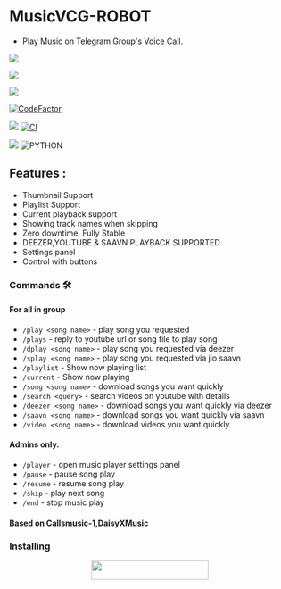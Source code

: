 # MusicVCG-ROBOT
* Play Music on Telegram Group's Voice Call.

<p align="left">
  <a href="https://github.com/KENZO-404/MusicVCG-ROBOT/fork"><img src="https://img.shields.io/github/forks/KENZO-404/MusicVCG-ROBOT?label=Fork&style=social"></a>
  </p>
<p align="left">
  <a href="https://github.com/KENZO-404/MusicVCG-ROBOT"><img src="https://img.shields.io/github/stars/KENZO-404/MusicVCG-ROBOT?style=social"></a>
  </p>
<p align="left">
  <a href="https://github.com/KENZO-404/MusicVCG-ROBOT/blob/MusicVCG-ROBOT/LICENSE"><img src="https://img.shields.io/github/license/KENZO-404/MusicVCG-ROBOT?&style=social&logo=github">
  </a></p>
<p align="left">
<a href="https://www.codefactor.io/repository/github/kenzo-404/musicvcg-robot"><img src="https://www.codefactor.io/repository/github/kenzo-404/musicvcg-robot/badge" alt="CodeFactor" /></a>
</p>

<p align="justify">
<a href="https://github.com/KENZO-404/MusicVCG-ROBOT/commits/MusicVCG-ROBOT"><img src="https://img.shields.io/github/last-commit/KENZO-404/MusicVCG-ROBOT?color=ff69b4&logo=github&logoColor=ff69b4&style=for-the-badge" /></a>
<a href="https://github.com/KENZO-404/MusicVCG-ROBOT/actions/workflows/main.yml"><img src="https://img.shields.io/github/workflow/status/KENZO-404/MusicVCG-ROBOT/CI/MusicVCG-ROBOT?style=for-the-badge&logo=github-actions&logoColor=aqua" alt="CI" /></a>
</p>
<p align="justify">
<a href="https://pypi.org/project/Pyrogram/"><img src="https://img.shields.io/pypi/v/pyrogram?color=important&label=pyrogram&logo=python&logoColor=brightgreen&style=for-the-badge" /></a>
<img alt="PYTHON" src="https://img.shields.io/badge/PYTHON-v3.7-white?style=for-the-badge&logo=appveyor"/>
</p>


<h2> Features : </h2>

- Thumbnail Support
- Playlist Support
- Current playback support
- Showing track names when skipping
- Zero downtime, Fully Stable
- DEEZER,YOUTUBE & SAAVN PLAYBACK SUPPORTED
- Settings panel
- Control with buttons

### Commands 🛠
#### For all in group

- `/play <song name>` - play song you requested
- `/plays` - reply to youtube url or song file to play song
- `/dplay <song name>` - play song you requested via deezer
- `/splay <song name>` - play song you requested via jio saavn
- `/playlist` - Show now playing list
- `/current` - Show now playing
- `/song <song name>` - download songs you want quickly
- `/search <query>` - search videos on youtube with details
- `/deezer <song name>` - download songs you want quickly via deezer
- `/saavn <song name>` - download songs you want quickly via saavn
- `/video <song name>` - download videos you want quickly

#### Admins only.
- `/player` - open music player settings panel
- `/pause` - pause song play
- `/resume` - resume song play
- `/skip` - play next song
- `/end` - stop music play


#### Based on Callsmusic-1,DaisyXMusic

### Installing </h4>

<p align="center"><a href="https://heroku.com/deploy?template=https://github.com/t03b10t99/MusicVCG-ROBOT"><img src="https://img.shields.io/badge/Don't%20Click%20Bro-white?style=flat&logo=heroku" width="210" height="34.45" /></a></p>
